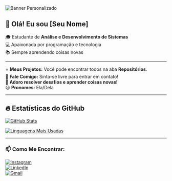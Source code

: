 <img src="https://github.com/YOUR-USERNAME/YOUR-USERNAME/blob/main/banner.png" alt="Banner Personalizado">

## 👋 Olá! Eu sou [Seu Nome]

🎓 Estudante de **Análise e Desenvolvimento de Sistemas**  
💻 Apaixonada por programação e tecnologia  
📚 Sempre aprendendo coisas novas  

---

⭐ **Meus Projetos:** Você pode encontrar todos na aba **Repositórios**.  
💬 **Fale Comigo:** Sinta-se livre para entrar em contato!  
🧩 **Adoro resolver desafios e aprender coisas novas!**  
😃 **Pronomes:** Ela/Dela  

---

## 🔥 Estatísticas do GitHub

[![GitHub Stats](https://github-readme-stats.vercel.app/api?username=YOUR-USERNAME&show_icons=true&theme=dark)](https://github.com/YOUR-USERNAME)

[![Linguagens Mais Usadas](https://github-readme-stats.vercel.app/api/top-langs/?username=YOUR-USERNAME&layout=compact&theme=dark)](https://github.com/YOUR-USERNAME)

---

### 📫 Como Me Encontrar:
[![Instagram](https://img.shields.io/badge/Instagram-@seuuser-ff69b4?style=for-the-badge&logo=instagram)](https://www.instagram.com/seuuser)  
[![LinkedIn](https://img.shields.io/badge/LinkedIn-@seuuser-blue?style=for-the-badge&logo=linkedin)](https://www.linkedin.com/in/seuuser/)  
[![Gmail](https://img.shields.io/badge/Gmail-seuemail@gmail.com-red?style=for-the-badge&logo=gmail)](mailto:seuemail@gmail.com)

